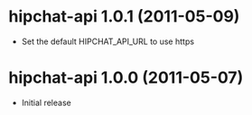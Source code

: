 # hipchat-api 1.0.1 (2011-05-09)

 * Set the default HIPCHAT_API_URL to use https

# hipchat-api 1.0.0 (2011-05-07)

 * Initial release
